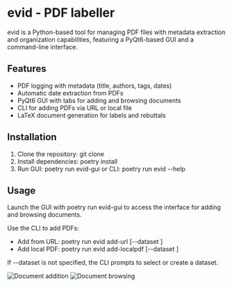 # evid - PDF labeller

evid is a Python-based tool for managing PDF files with metadata extraction and organization capabilities, featuring a PyQt6-based GUI and a command-line interface.

## Features
- PDF logging with metadata (title, authors, tags, dates)
- Automatic date extraction from PDFs
- PyQt6 GUI with tabs for adding and browsing documents
- CLI for adding PDFs via URL or local file
- LaTeX document generation for labels and rebuttals

## Installation
1. Clone the repository: git clone <repository-url>
2. Install dependencies: poetry install
3. Run GUI: poetry run evid-gui or CLI: poetry run evid --help

## Usage
Launch the GUI with poetry run evid-gui to access the interface for adding and browsing documents.

Use the CLI to add PDFs:
- Add from URL: poetry run evid add-url <url> [--dataset <dataset>]
- Add local PDF: poetry run evid add-localpdf <path> [--dataset <dataset>]

If --dataset is not specified, the CLI prompts to select or create a dataset.

![Document addition](https://github.com/user-attachments/assets/a268eb79-0d46-40d8-9112-1f963d900b5c)
![Document browsing](https://github.com/user-attachments/assets/0e723c4c-9e79-4108-8ee2-a62750e3fcd0)
